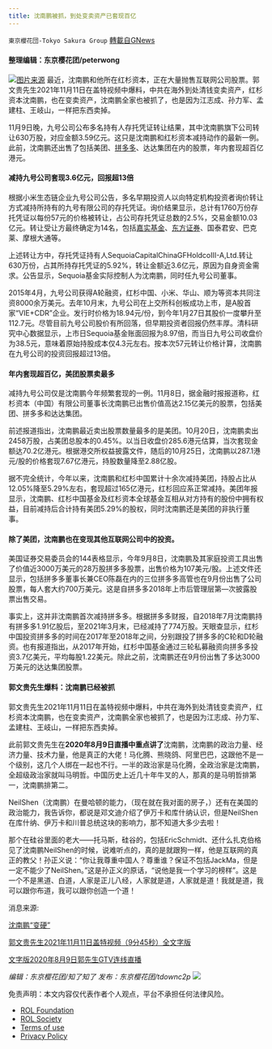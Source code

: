 ```yaml
---
title: 沈南鹏被抓，到处变卖资产已套现百亿
---
```

`東京櫻花団-Tokyo Sakura Group` [轉載自GNews](https://gnews.org/zh-hans/1658116/)

#### 整理编辑：东京樱花团/peterwong
![](https://assets.gnews.org/wp-content/uploads/2021/11/1-84.jpg)[图片来源](https://tech.sina.com.cn/other/cy/2019-03-12/doc-ihrfqzkc3375744.shtml)
最近，沈南鹏和他所在红杉资本，正在大量抛售互联网公司股票。郭文贵先生2021年11月11日在盖特视频中爆料，中共在海外到处清钱变卖资产，红杉资本沈南鹏，也在变卖资产，沈南鹏全家也被抓了，也是因为江志成、孙力军、孟建柱、王岐山，一样把东西卖掉。

11月9日晚，九号公司公布多名持有人存托凭证转让结果，其中沈南鹏旗下公司转让630万股，对应金额3.59亿元。这只是沈南鹏和红杉资本减持动作的最新一例。此前，沈南鹏还出售了包括美团、[拼多多](https://36kr.com/projectDetails/81304)、达达集团在内的股票，年内套现超百亿港元。

#### **减持九号公司套现****3.6****亿元，回报超****13****倍**

根据小米生态链企业九号公司公告，多名早期投资人以向特定机构投资者询价转让方式减持所持有的九号有限公司的存托凭证。询价结果显示，总计有1760万份存托凭证以每份57元的价格被转让，占公司存托凭证总数的2.5%，交易金额10.03亿元。转让受让方最终确定为14名，包括[嘉实基金](https://36kr.com/projectDetails/358661)、[东方证券](https://36kr.com/projectDetails/337909)、国泰君安、巴克莱、摩根大通等。

上述转让方中，存托凭证持有人SequoiaCapitalChinaGFHoldcoIII-A,Ltd.转让630万份，占其所持存托凭证的5.92%，转让金额近3.6亿元，原因为自身资金需求。公告显示，Sequoia基金实际控制人为沈南鹏，同时任九号公司董事。

2015年4月，九号公司获得A轮融资，红杉中国、小米、华山、顺为等资本共同注资8000余万美元。去年10月末，九号公司在上交所科创板成功上市，是A股首家“VIE+CDR”企业。发行时价格为18.94元/份，到今年1月27日其股价一度攀升至112.7元。尽管目前九号公司股价有所回落，但早期投资者回报仍然丰厚。清科研究中心数据显示，上市日Sequoia基金账面回报为8.97倍，而当日九号公司收盘价为38.5元，意味着原始持股成本仅4.3元左右。按本次57元转让价格计算，沈南鹏在九号公司的投资回报超过13倍。

#### **年内套现超百亿，美团股票卖最多**

减持九号公司仅是沈南鹏今年频繁套现的一例。11月8日，据金融时报报道称，红杉资本（中国）有限公司董事长沈南鹏已出售价值高达2.15亿美元的股票，包括美团、拼多多和达达集团。

前述报道指出，沈南鹏最近卖出股票数量最多的是美团。10月20日，沈南鹏卖出2458万股，占美团总股本的0.45%。以当日收盘价285.6港元估算，当次套现金额达70.2亿港元。根据港交所权益披露文件，随后的10月25日，沈南鹏以287.1港元/股的价格套现7.67亿港元，持股数量降至2.88亿股。

据不完全统计，今年以来，沈南鹏和红杉中国累计十余次减持美团，持股占比从12.05%降至5.29%左右，套现超过165亿港元，红杉回应系正常减持。美团年报显示，沈南鹏、红杉中国基金及红杉资本全球基金互相从对方持有的股份中拥有权益，目前减持后合计持有美团5.29%的股权，同时沈南鹏还是美团的非执行董事。

#### **除了美团，沈南鹏也在变现其他互联网公司中的投资。**

美国证券交易委员会的144表格显示，今年9月8日，沈南鹏及其家庭投资工具出售了价值近3000万美元的28万股拼多多股票，出售价格为107美元/股。上述文件还显示，包括拼多多董事长兼CEO陈磊在内的三位拼多多高管也在9月份出售了公司股票，每人套大约700万美元。这是自拼多多2018年上市后管理层第—次披露股票出售交易。

事实上，这并非沈南鹏首次减持拼多多。根据拼多多财报，自2018年7月沈南鹏持有拼多多1.91亿股后，至2021年3月末，已经减持了774万股。天眼查显示，红杉中国投资拼多多的时间在2017年至2018年之间，分别跟投了拼多多的C轮和D轮融资。也有报道指出，从2017年开始，红杉中国基金通过三轮私募融资向拼多多投资3.7亿美元，平均每股1.22美元。除此之前，沈南鹏还在9月份出售了多达3000万美元的达达集团股票。

#### **郭文贵先生爆料：沈南鹏已经被抓**

郭文贵先生2021年11月11日在盖特视频中爆料，中共在海外到处清钱变卖资产，红杉资本沈南鹏，也在变卖资产，沈南鹏全家也被抓了，也是因为江志成、孙力军、孟建柱、王岐山，一样把东西卖掉。

此前郭文贵先生在**2020年8月9日直播中重点讲了**沈南鹏，沈南鹏的政治力量、经济力量、技术力量，他是真正的大佬！马化腾、熊晓鸽、阿里巴巴，这跟他不是一个级别，这几个人绑在一起也不行。一半的政治家是马化腾，全政治家是沈南鹏，全超级政治家就叫马明哲。中国历史上近几十年牛叉的人，那真的是马明哲排第一，沈南鹏排第二。

NeilShen（沈南鹏）在曼哈顿的能力，（现在就在我对面的房子，）还有在美国的政治能力，我告诉你，都说是邓文迪介绍了伊万卡和库什纳认识，但是NeilShen在库什纳、伊万卡和川普总统这块的影响力，那不知道大多少去啦！

那个在硅谷里面的老大——托马斯，硅谷的，包括EricSchmidt、还什么扎克伯格见了沈南鹏NeilShen的时候，说难听点的，真的是就跟狗一样，他是互联网的真正的教父！孙正义说：“你让我尊重中国人？尊重谁？保证不包括JackMa，但是一定不能少了NeilShen。”这是孙正义的原话，“说他是我一个学习的榜样”。这是一个不是黑道、白道，人家是正儿八经，人家就是道，人家就是道！我就是道，我可以跟你布道，我可以跟你创造一个道！

消息来源:

[沈南鹏“变硬”](https://www.36kr.com/p/1479257707086980)

[郭文贵先生2021年11月11日盖特视频（9分45秒）全文字版](https://gnews.org/zh-hans/1657404/)

[文字版2020年8月9日郭先生GTV连线直播](https://gnews.org/zh-hans/302150/)

*编辑：东京樱花团/知了知了
发布：东京樱花团/tdownc2p*
![](https://assets.gnews.org/wp-content/uploads/2021/08/image0-1-36.jpg)
 

免责声明：本文内容仅代表作者个人观点，平台不承担任何法律风险。

- [ROL Foundation](https://rolfoundation.org/)
- [ROL Society](https://rolsociety.org/)
- [Terms of use](https://gnews.org/terms-of-use-3/)
- [Privacy Policy](https://gnews.org/privacy-policy/)
